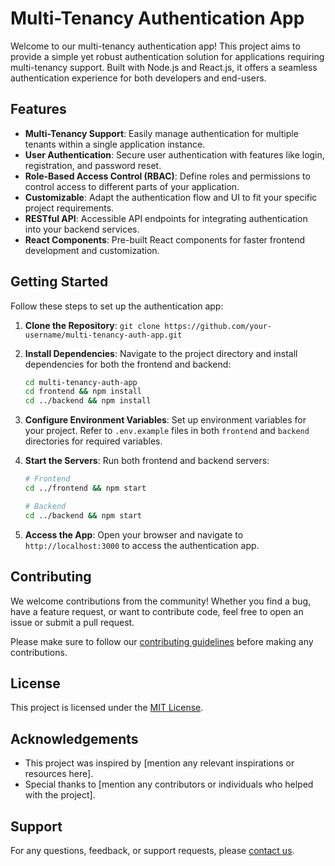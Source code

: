 # Multi-Tenancy Authentication App

Welcome to our multi-tenancy authentication app! This project aims to provide a simple yet robust authentication solution for applications requiring multi-tenancy support. Built with Node.js and React.js, it offers a seamless authentication experience for both developers and end-users.

## Features

- **Multi-Tenancy Support**: Easily manage authentication for multiple tenants within a single application instance.
- **User Authentication**: Secure user authentication with features like login, registration, and password reset.
- **Role-Based Access Control (RBAC)**: Define roles and permissions to control access to different parts of your application.
- **Customizable**: Adapt the authentication flow and UI to fit your specific project requirements.
- **RESTful API**: Accessible API endpoints for integrating authentication into your backend services.
- **React Components**: Pre-built React components for faster frontend development and customization.

## Getting Started

Follow these steps to set up the authentication app:

1. **Clone the Repository**: `git clone https://github.com/your-username/multi-tenancy-auth-app.git`

2. **Install Dependencies**: Navigate to the project directory and install dependencies for both the frontend and backend:

   ```bash
   cd multi-tenancy-auth-app
   cd frontend && npm install
   cd ../backend && npm install
   ```

3. **Configure Environment Variables**: Set up environment variables for your project. Refer to `.env.example` files in both `frontend` and `backend` directories for required variables.

4. **Start the Servers**: Run both frontend and backend servers:

   ```bash
   # Frontend
   cd ../frontend && npm start

   # Backend
   cd ../backend && npm start
   ```

5. **Access the App**: Open your browser and navigate to `http://localhost:3000` to access the authentication app.

## Contributing

We welcome contributions from the community! Whether you find a bug, have a feature request, or want to contribute code, feel free to open an issue or submit a pull request.

Please make sure to follow our [contributing guidelines](CONTRIBUTING.md) before making any contributions.

## License

This project is licensed under the [MIT License](LICENSE).

## Acknowledgements

- This project was inspired by [mention any relevant inspirations or resources here].
- Special thanks to [mention any contributors or individuals who helped with the project].

## Support

For any questions, feedback, or support requests, please [contact us](mailto:your-email@example.com).
